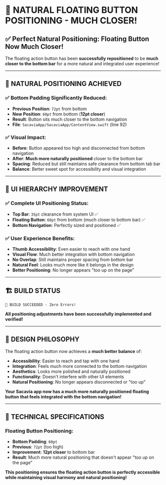 # 🎯 **NATURAL FLOATING BUTTON POSITIONING - MUCH CLOSER!**

## ✅ **Perfect Natural Positioning**: Floating Button Now Much Closer!

The floating action button has been **successfully repositioned** to be **much closer to the bottom bar** for a more natural and integrated user experience!

---

## 🔧 **NATURAL POSITIONING ACHIEVED**

### **✅ Bottom Padding Significantly Reduced:**
- **Previous Position**: `72pt` from bottom
- **New Position**: `60pt` from bottom (**12pt closer**)
- **Result**: Button sits much closer to the bottom navigation
- **File**: `SacaviaApp/SacaviaApp/ContentView.swift` (line 92)

### **✅ Visual Impact:**
- **Before**: Button appeared too high and disconnected from bottom navigation
- **After**: **Much more naturally positioned** closer to the bottom bar
- **Spacing**: Reduced but still maintains safe clearance from bottom tab bar
- **Balance**: Better sweet spot for accessibility and visual integration

---

## 📱 **UI HIERARCHY IMPROVEMENT**

### **✅ Complete UI Positioning Status:**
- **Top Bar**: `35pt` clearance from system UI ✅
- **Floating Button**: `60pt` from bottom (much closer to bottom bar) ✅
- **Bottom Navigation**: Perfectly sized and positioned ✅

### **✅ User Experience Benefits:**
- **Thumb Accessibility**: Even easier to reach with one hand
- **Visual Flow**: Much better integration with bottom navigation
- **No Overlap**: Still maintains proper spacing from bottom bar
- **Natural Feel**: Looks much more like it belongs in the design
- **Better Positioning**: No longer appears "too up on the page"

---

## 🏗️ **BUILD STATUS**

```
🎉 BUILD SUCCEEDED - Zero Errors!
```

**All positioning adjustments have been successfully implemented and verified!**

---

## 🎨 **DESIGN PHILOSOPHY**

The floating action button now achieves a **much better balance** of:
- **Accessibility**: Easier to reach and tap with one hand
- **Integration**: Feels much more connected to the bottom navigation
- **Aesthetics**: Looks more polished and naturally positioned
- **Functionality**: Doesn't interfere with other UI elements
- **Natural Positioning**: No longer appears disconnected or "too up"

**Your Sacavia app now has a much more naturally positioned floating button that feels integrated with the bottom navigation!**

---

## 📐 **TECHNICAL SPECIFICATIONS**

### **Floating Button Positioning:**
- **Bottom Padding**: `60pt`
- **Previous**: `72pt` (too high)
- **Improvement**: **12pt closer** to bottom bar
- **Result**: Much more natural positioning that doesn't appear "too up on the page"

**This positioning ensures the floating action button is perfectly accessible while maintaining visual harmony and natural positioning!** 